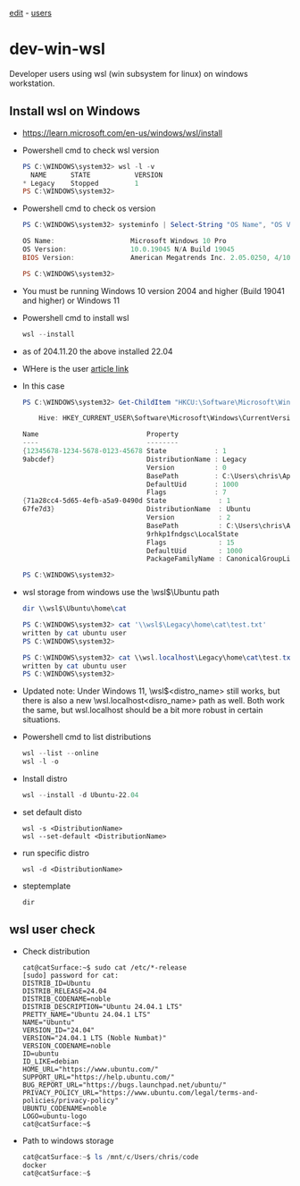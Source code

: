 [edit](https://github.com/2cld/netstack/edit/master/docs/ops/users/dev-win-wsl.md) - [users](../)

# dev-win-wsl
Developer users using wsl (win subsystem for linux) on windows workstation.

## Install wsl on Windows
- https://learn.microsoft.com/en-us/windows/wsl/install
- Powershell cmd to check wsl version

  ```powershell
  PS C:\WINDOWS\system32> wsl -l -v
    NAME      STATE           VERSION
  * Legacy    Stopped         1
  PS C:\WINDOWS\system32>
  ```
- Powershell cmd to check os version
  ```powershell
  PS C:\WINDOWS\system32> systeminfo | Select-String "OS Name", "OS Version"
  
  OS Name:                   Microsoft Windows 10 Pro
  OS Version:                10.0.19045 N/A Build 19045
  BIOS Version:              American Megatrends Inc. 2.05.0250, 4/10/2015
  
  PS C:\WINDOWS\system32>
  ```
- You must be running Windows 10 version 2004 and higher (Build 19041 and higher) or Windows 11
- Powershell cmd to install wsl
  ```powershell
  wsl --install
  ```
- as of 204.11.20 the above installed 22.04
- WHere is the user [article link](https://askubuntu.com/questions/1380253/where-is-wsl-located-on-my-computer)
- In this case
  ```powershell
  PS C:\WINDOWS\system32> Get-ChildItem "HKCU:\Software\Microsoft\Windows\CurrentVersion\Lxss" -Recurse
  
      Hive: HKEY_CURRENT_USER\Software\Microsoft\Windows\CurrentVersion\Lxss
  
  Name                           Property
  ----                           --------
  {12345678-1234-5678-0123-45678 State            : 1
  9abcdef}                       DistributionName : Legacy
                                 Version          : 0
                                 BasePath         : C:\Users\chris\AppData\Local\lxss
                                 DefaultUid       : 1000
                                 Flags            : 7
  {71a28cc4-5d65-4efb-a5a9-0490d State             : 1
  67fe7d3}                       DistributionName  : Ubuntu
                                 Version           : 2
                                 BasePath          : C:\Users\chris\AppData\Local\Packages\CanonicalGroupLimited.Ubuntu_7
                                 9rhkp1fndgsc\LocalState
                                 Flags             : 15
                                 DefaultUid        : 1000
                                 PackageFamilyName : CanonicalGroupLimited.Ubuntu_79rhkp1fndgsc
  
  PS C:\WINDOWS\system32>
  ```
- wsl storage from windows use the \\wsl$\Ubuntu path
  ```powershell
  dir \\wsl$\Ubuntu\home\cat
  ```
  ```powershell
  PS C:\WINDOWS\system32> cat '\\wsl$\Legacy\home\cat\test.txt'
  written by cat ubuntu user
  PS C:\WINDOWS\system32>
  ```
  ```powershell
  PS C:\WINDOWS\system32> cat \\wsl.localhost\Legacy\home\cat\test.txt
  written by cat ubuntu user
  PS C:\WINDOWS\system32>
  ```

- Updated note: Under Windows 11, \\wsl$\<distro_name> still works, but there is also a new \\wsl.localhost\<disro_name> path as well. Both work the same, but wsl.localhost should be a bit more robust in certain situations.
- Powershell cmd to list distributions
  ```powershell
  wsl --list --online
  wsl -l -o
  ```
- Install distro
  ```powershell
  wsl --install -d Ubuntu-22.04
  ```
- set default disto
  ```powsershell
  wsl -s <DistributionName>
  wsl --set-default <DistributionName>
  ```
- run specific distro
  ```powsershell
  wsl -d <DistributionName>
  ```
- steptemplate
  ```powsershell
  dir
  ```

## wsl user check
- Check distribution
  ```powsershell
  cat@catSurface:~$ sudo cat /etc/*-release
  [sudo] password for cat:
  DISTRIB_ID=Ubuntu
  DISTRIB_RELEASE=24.04
  DISTRIB_CODENAME=noble
  DISTRIB_DESCRIPTION="Ubuntu 24.04.1 LTS"
  PRETTY_NAME="Ubuntu 24.04.1 LTS"
  NAME="Ubuntu"
  VERSION_ID="24.04"
  VERSION="24.04.1 LTS (Noble Numbat)"
  VERSION_CODENAME=noble
  ID=ubuntu
  ID_LIKE=debian
  HOME_URL="https://www.ubuntu.com/"
  SUPPORT_URL="https://help.ubuntu.com/"
  BUG_REPORT_URL="https://bugs.launchpad.net/ubuntu/"
  PRIVACY_POLICY_URL="https://www.ubuntu.com/legal/terms-and-policies/privacy-policy"
  UBUNTU_CODENAME=noble
  LOGO=ubuntu-logo
  cat@catSurface:~$
  ```
- Path to windows storage
  ```powershell
  cat@catSurface:~$ ls /mnt/c/Users/chris/code
  docker
  cat@catSurface:~$
  ```
